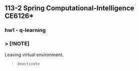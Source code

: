 ## 113-2 Spring Computational-Intelligence CE6126*
### hw1 - q-learning
### > [!NOTE]
Leaving virtual environment.
> ```deactivate```
